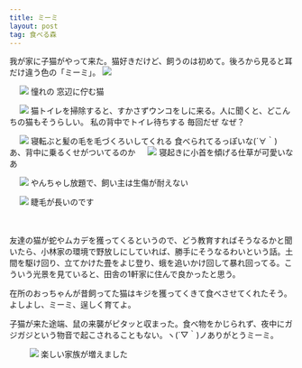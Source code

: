 ```yaml
---
title: ミーミ
layout: post
tag: 食べる森
---
```

我が家に子猫がやって来た。猫好きだけど、飼うのは初めて。後ろから見ると耳だけ違う色の「ミーミ」。
![](https://c2.staticflickr.com/4/3887/14584774343_216db2860b.jpg)

　
![](https://c1.staticflickr.com/3/2931/14584738733_a95c499766.jpg)
憧れの
窓辺に佇む猫

　
![](https://c2.staticflickr.com/4/3845/14561282651_86e359ab8a.jpg)
猫トイレを掃除すると、すかさずウンコをしに来る。人に聞くと、どこんちの猫もそうらしい。
私の背中でトイレ待ちする
毎回だぜ
なぜ？

　
![](https://c2.staticflickr.com/6/5479/14561275021_0ae1049db2.jpg)
寝転ぶと髪の毛を毛づくろいしてくれる
食べられてるっぽいな(´∀｀)
あ、背中に乗るくせがついてるのか
　
![](https://c2.staticflickr.com/6/5477/14378007000_b5b868f8de.jpg)
寝起きに小首を傾げる仕草が可愛いなあ
　

　
![](https://c2.staticflickr.com/4/3879/14528947911_aa3490ac05.jpg)
やんちゃし放題で、飼い主は生傷が耐えない

　
![](https://c2.staticflickr.com/4/3893/14509208146_ec28bbf5e0.jpg)
睫毛が長いのです

　
　

友達の猫が蛇やムカデを獲ってくるというので、どう教育すればそうなるかと聞いたら、小林家の環境で野放しにしていれば、勝手にそうなるわいという話。土間を駆け回り、立てかけた畳をよじ登り、蛾を追いかけ回して暴れ回ってる。こういう光景を見ていると、田舎の1軒家に住んで良かったと思う。

在所のおっちゃんが昔飼ってた猫はキジを獲ってくきて食べさせてくれたそう。よしよし、ミーミ、逞しく育てよ。

子猫が来た途端、鼠の来襲がピタッと収まった。食べ物をかじられず、夜中にガジガジという物音で起こされることもない。ヽ(´▽｀)ノありがとうミーミ。
　

　
　
![](https://c2.staticflickr.com/4/3847/14563024754_627cb3ca3d.jpg)
楽しい家族が増えました


